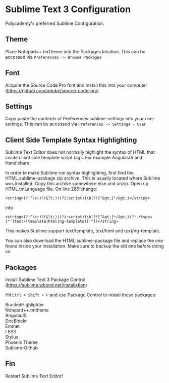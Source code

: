 Sublime Text 3 Configuration
============================

Polycademy's preferred Sublime Configuration.

Theme
-----

Place Notepad++.tmTheme into the Packages location. This can be accessed via `Preferences -> Browse Packages`

Font
----

Acquire the Source Code Pro font and install this into your computer (https://github.com/adobe/source-code-pro)

Settings
--------

Copy paste the contents of Preferences.sublime-settings into your user settings. This can be accessed via `Preferences -> Settings - User`

Client Side Template Syntax Highlighting
----------------------------------------

Sublime Text Editor does not normally highlight the syntax of HTML that inside client side template script tags. For example AngularJS and Handlebars.

In order to make Sublime run syntax highlighting, first find the HTML.sublime-package zip archive. This is usually located where Sublime was installed. Copy this archive somewhere else and unzip. Open up HTML.tmLanguage file. On line 286 change:

```
<string>(?:^\s+)?(&lt;)((?i:script))\b(?![^&gt;]*/&gt;)</string>
```

into

```
<string>(?:^\s+)?(&lt;)((?i:script))\b(?![^&gt;]*/&gt;)(?!.*type=["']text/(template|html|ng-template)['"])</string>
```

This makes Sublime support text/template, text/html and text/ng-template.

You can also download the HTML.sublime-package file and replace the one found inside your installation. Make sure to backup the old one before doing so.

Packages
--------

Install Sublime Text 3 Package Control (https://sublime.wbond.net/installation)

Hit `Ctrl + Shift + P` and use Package Control to install these packages:

BracketHighlighter  
Notepad++.tmtheme  
AngularJS  
DocBlockr  
Emmet  
LESS  
Stylus  
Phoenix Theme  
Sublime-Github  

Fin
---

Restart Sublime Text Editor!